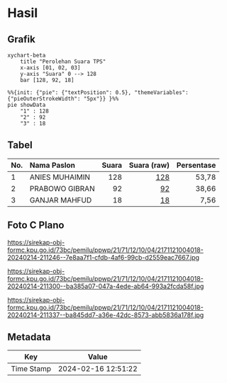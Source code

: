 # Hasil

## Grafik

```mermaid
xychart-beta
    title "Perolehan Suara TPS"
    x-axis [01, 02, 03]
    y-axis "Suara" 0 --> 128
    bar [128, 92, 18]
```

```mermaid
%%{init: {"pie": {"textPosition": 0.5}, "themeVariables": {"pieOuterStrokeWidth": "5px"}} }%%
pie showData
    "1" : 128
    "2" : 92
    "3" : 18
```

## Tabel

| No. | Nama Paslon    | Suara | Suara (raw) | Persentase |
|:--- |:-------------- | -----:| -----------:| ----------:|
| 1   | ANIES MUHAIMIN | 128   | [128][p-1]  | 53,78      |
| 2   | PRABOWO GIBRAN | 92    | [92][p-2]   | 38,66      |
| 3   | GANJAR MAHFUD  | 18    | [18][p-3]   | 7,56       |


[p-1]: https://github.com/gigit-pemilu/pemilu-2024-21-kepulauan-riau/blob/main/pilpres/hitung-suara/sub/21-kepulauan-riau/sub/71-kota-batam/sub/12-batu-aji/sub/1004-bukit-tempayan/sub/018-tps/sub/paslon-1.txt
[p-2]: https://github.com/gigit-pemilu/pemilu-2024-21-kepulauan-riau/blob/main/pilpres/hitung-suara/sub/21-kepulauan-riau/sub/71-kota-batam/sub/12-batu-aji/sub/1004-bukit-tempayan/sub/018-tps/sub/paslon-2.txt
[p-3]: https://github.com/gigit-pemilu/pemilu-2024-21-kepulauan-riau/blob/main/pilpres/hitung-suara/sub/21-kepulauan-riau/sub/71-kota-batam/sub/12-batu-aji/sub/1004-bukit-tempayan/sub/018-tps/sub/paslon-3.txt

## Foto C Plano

https://sirekap-obj-formc.kpu.go.id/73bc/pemilu/ppwp/21/71/12/10/04/2171121004018-20240214-211246--7e8aa7f1-cfdb-4af6-99cb-d2559eac7667.jpg

https://sirekap-obj-formc.kpu.go.id/73bc/pemilu/ppwp/21/71/12/10/04/2171121004018-20240214-211300--ba385a07-047a-4ede-ab64-993a2fcda58f.jpg

https://sirekap-obj-formc.kpu.go.id/73bc/pemilu/ppwp/21/71/12/10/04/2171121004018-20240214-211337--ba845dd7-a36e-42dc-8573-abb5836a178f.jpg


## Metadata

| Key        | Value               |
| ---------- | ------------------- |
| Time Stamp | 2024-02-16 12:51:22 |



